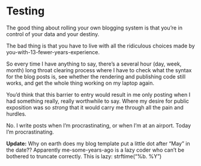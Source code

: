 # Testing

The good thing about rolling your own blogging system is that you’re in
control of your data and your destiny.

The bad thing is that you have to live with all the ridiculous choices made by
you-with-13-fewer-years-experience.

So every time I have anything to say, there’s a several hour (day, week,
month) long throat clearing process where I have to check what the syntax for
the blog posts is, see whether the rendering and publishing code still works,
and get the whole thing working on my laptop again.

You’d think that this barrier to entry would result in me only posting when I
had something really, really worthwhile to say. Where my desire for public
exposition was so _strong_ that it would carry me through all the pain and
hurdles.

No. I write posts when I’m procrastinating, or when I’m at an airport. Today
I’m procrastinating.

**Update:** Why on earth does my blog template put a little dot after “May” in
the date?? Apparently me-some-years-ago is a lazy coder who can’t be bothered
to truncate correctly. This is lazy: strftime(“%b. %Y”)
